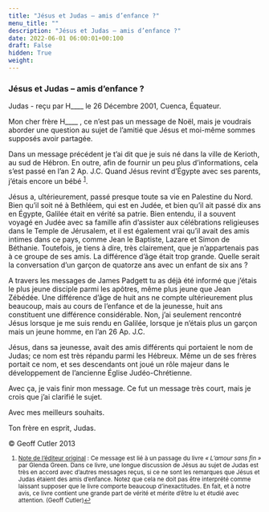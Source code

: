 ```yaml
---
title: "Jésus et Judas – amis d’enfance ?"
menu_title: ""
description: "Jésus et Judas – amis d’enfance ?"
date: 2022-06-01 06:00:01+00:100
draft: False
hidden: True
weight:
---
```

### Jésus et Judas – amis d’enfance ?

Judas - reçu par H____ le 26 Décembre 2001, Cuenca, Équateur.

Mon cher frère H____ , ce n’est pas un message de Noël, mais je voudrais aborder une question au sujet de l’amitié que Jésus et moi-même sommes supposés avoir partagée.

Dans un message précédent je t’ai dit que je suis né dans la ville de Kerioth, au sud de Hébron. En outre, afin de fournir un peu plus d’informations, cela s’est passé en l’an 2 Ap. J.C. Quand Jésus revint d’Égypte avec ses parents, j’étais encore un bébé <sup id="a1">[1](#f1)</sup>.

Jésus a, ultérieurement, passé presque toute sa vie en Palestine du Nord. Bien qu’il soit né à Bethléem, qui est en Judée, et bien qu’il ait passé dix ans en Égypte, Galilée était en vérité sa patrie. Bien entendu, il a souvent voyagé en Judée avec sa famille afin d’assister aux célébrations  religieuses dans le Temple de Jérusalem, et il est également vrai qu’il avait des amis intimes dans ce pays, comme Jean le Baptiste, Lazare et Simon de Béthanie. Toutefois, je tiens à dire, très clairement, que je n’appartenais pas à ce groupe de ses amis. La différence d’âge était trop grande. Quelle serait la conversation d’un garçon de quatorze ans avec un enfant de six ans ?

A travers les messages de James Padgett tu as déjà été informé que j’étais le plus jeune disciple parmi les apôtres, même plus jeune que Jean Zébédée. Une différence d’âge de huit ans ne compte ultérieurement plus beaucoup, mais au cours de l’enfance et de la jeunesse, huit ans constituent une différence considérable. Non, j’ai seulement rencontré Jésus lorsque je me suis rendu en Galilée, lorsque je n’étais plus un garçon mais un jeune homme, en l’an 26 Ap. J.C.

Jésus, dans sa jeunesse, avait des amis différents qui portaient le nom de Judas; ce nom est très répandu parmi les Hébreux. Même un de ses frères portait ce nom, et ses descendants ont joué un rôle majeur dans le développement de l’ancienne Église Judéo-Chrétienne.

Avec ça, je vais finir mon message. Ce fut un message très court, mais je crois que j’ai clarifié le sujet.

Avec mes meilleurs souhaits.

Ton frère en esprit, Judas.

© Geoff Cutler 2013
<small>

1. <large id="f1"> <u>Note de l’éditeur original</u> : Ce message est lié à un passage du livre *« L’amour sans fin »* par Glenda Green. Dans ce livre, une longue discussion de Jésus au sujet de Judas est très en accord avec d’autres messages reçus, si ce ne sont les remarques que Jésus et Judas étaient des amis d’enfance. Notez que cela ne doit pas être interprété comme laissant supposer que le livre comporte beaucoup d’inexactitudes. En fait, et à notre avis, ce livre contient une grande part de vérité et mérite d’être lu et étudié avec attention. (Geoff Cutler)[↩](#a1)
